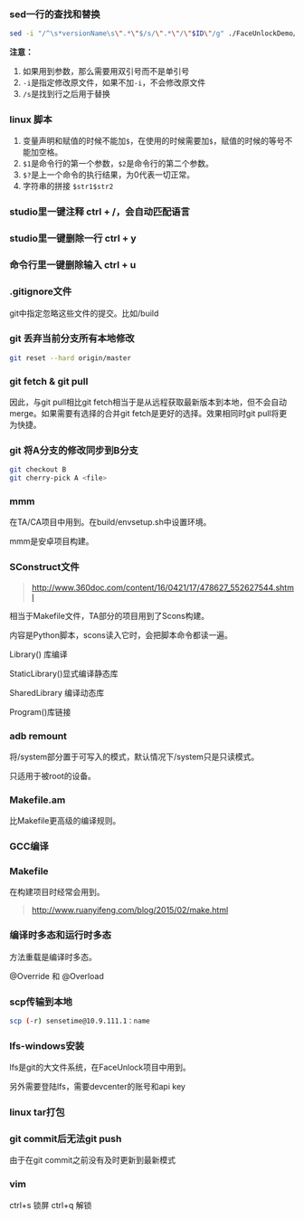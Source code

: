 ### sed一行的查找和替换

```sh
sed -i "/^\s*versionName\s\".*\"$/s/\".*\"/\"$ID\"/g" ./FaceUnlockDemo/build.gradle
```

**注意：**

1. 如果用到参数，那么需要用双引号而不是单引号
2. `-i`是指定修改原文件，如果不加`-i`，不会修改原文件
3. `/s`是找到行之后用于替换

### linux 脚本

1. 变量声明和赋值的时候不能加`$`，在使用的时候需要加`$`，赋值的时候的等号不能加空格。
2. `$1`是命令行的第一个参数，`$2`是命令行的第二个参数。
3. `$?`是上一个命令的执行结果，为0代表一切正常。
4. 字符串的拼接 `$str1$str2`

### studio里一键注释 ctrl + /，会自动匹配语言

### studio里一键删除一行 ctrl + y

### 命令行里一键删除输入 ctrl + u

### .gitignore文件

git中指定忽略这些文件的提交。比如/build

### git 丢弃当前分支所有本地修改

```sh
git reset --hard origin/master
```

### git fetch & git pull

因此，与git pull相比git fetch相当于是从远程获取最新版本到本地，但不会自动merge。如果需要有选择的合并git fetch是更好的选择。效果相同时git pull将更为快捷。

### git 将A分支的修改同步到B分支

```sh
git checkout B
git cherry-pick A <file>
```

### mmm

在TA/CA项目中用到。在build/envsetup.sh中设置环境。

mmm是安卓项目构建。

### SConstruct文件

> http://www.360doc.com/content/16/0421/17/478627_552627544.shtml

相当于Makefile文件，TA部分的项目用到了Scons构建。

内容是Python脚本，scons读入它时，会把脚本命令都读一遍。

Library() 库编译

StaticLibrary()显式编译静态库

SharedLibrary 编译动态库

Program()库链接

### adb remount

将/system部分置于可写入的模式，默认情况下/system只是只读模式。

只适用于被root的设备。

### Makefile.am

比Makefile更高级的编译规则。

### GCC编译

### Makefile

在构建项目时经常会用到。

> http://www.ruanyifeng.com/blog/2015/02/make.html

### 编译时多态和运行时多态

方法重载是编译时多态。

@Override 和 @Overload

### scp传输到本地

```sh
scp (-r) sensetime@10.9.111.1：name
```

### lfs-windows安装

lfs是git的大文件系统，在FaceUnlock项目中用到。

另外需要登陆lfs，需要devcenter的账号和api key

### linux tar打包


### git commit后无法git push
由于在git commit之前没有及时更新到最新模式

### vim
ctrl+s 锁屏 ctrl+q 解锁
